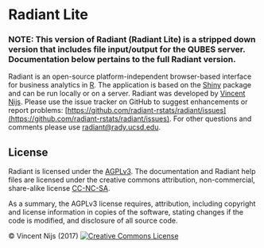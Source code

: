 # Radiant Lite

### NOTE: This version of Radiant (**Radiant Lite**) is a stripped down version that includes file input/output for the QUBES server.  Documentation below pertains to the full Radiant version.

Radiant is an open-source platform-independent browser-based interface for business analytics in [R](https://www.r-project.org/). The application is based on the [Shiny](https://www.rstudio.com/shiny/) package and can be run locally or on a server. Radiant was developed by [Vincent Nijs](http://rady.ucsd.edu/faculty/directory/nijs/). Please use the issue tracker on GitHub to suggest enhancements or report problems: [https://github.com/radiant-rstats/radiant/issues](https://github.com/radiant-rstats/radiant/issues). For other questions and comments please use [radiant@rady.ucsd.edu](mailto:radiant@rady.ucsd.edu).

## License

Radiant is licensed under the <a href="https://tldrlegal.com/license/gnu-affero-general-public-license-v3-(agpl-3.0)" target="\_blank">AGPLv3</a>. The documentation and Radiant help files are licensed under the creative commons attribution, non-commercial, share-alike license <a href="https://creativecommons.org/licenses/by-nc-sa/4.0/" target="_blank">CC-NC-SA</a>.

As a summary, the AGPLv3 license requires, attribution, including copyright and license information in copies of the software, stating changes if the code is modified, and disclosure of all source code.

&copy; Vincent Nijs (2017) <a rel="license" href="https://creativecommons.org/licenses/by-nc-sa/4.0/" target="_blank"><img alt="Creative Commons License" style="border-width:0" src="https://radiant-rstats.github.io/docs/images/80x15.png" /></a>
